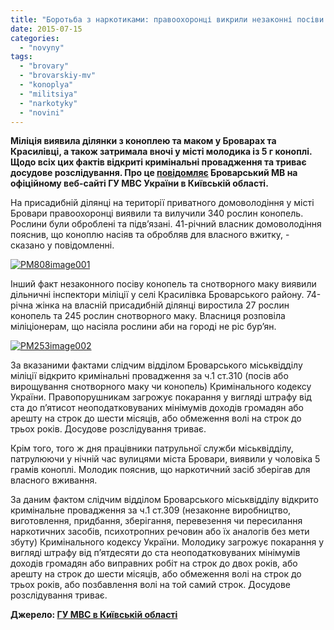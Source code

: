 ```yaml
---
title: "Боротьба з наркотиками: правоохоронці викрили незаконні посіви коноплі у Броварах та Красилівці та затримали молодика з \"травкою\""
date: 2015-07-15
categories: 
  - "novyny"
tags: 
  - "brovary"
  - "brovarskiy-mv"
  - "konoplya"
  - "militsiya"
  - "narkotyky"
  - "novini"
---
```


**Міліція виявила ділянки з коноплею та маком у Броварах та Красилівці, а також затримала вночі у місті молодика із 5 г коноплі. Щодо всіх цих фактів відкриті кримінальні провадження та триває досудове розслідування. Про це [повідомляє](http://www.mvs.gov.ua/mvs/control/kyivska/uk/publish/article/166102;jsessionid=2E36128FD86A78C7DB2590D2B08FF35C) Броварський МВ на офіційному веб-сайті ГУ МВС України в Київській області.**

На присадибній ділянці на території приватного домоволодіння у місті Бровари правоохоронці виявили та вилучили 340 рослин конопель. Рослини були оброблені та підв’язані. 41-річний власник домоволодіння пояснив, що коноплю насіяв та обробляв для власного вжитку, - сказано у повідомленні.

[![PM808image001](https://mpz.brovary.org/wp-content/uploads/2015/07/PM808image001.jpg)](https://mpz.brovary.org/wp-content/uploads/2015/07/PM808image001.jpg)

Інший факт незаконного посіву конопель та снотворного маку виявили дільничні інспектори міліції у селі Красилівка Броварського району. 74-річна жінка на власній присадибній ділянці виростила 27 рослин конопель та 245 рослин снотворного маку. Власниця розповіла міліціонерам, що насіяла рослини аби на городі не ріс бур’ян.

[![PM253image002](https://mpz.brovary.org/wp-content/uploads/2015/07/PM253image002.jpg)](https://mpz.brovary.org/wp-content/uploads/2015/07/PM253image002.jpg)

За вказаними фактами слідчим відділом Броварського міськвідділу міліції відкрито кримінальні провадження за ч.1 ст.310 (посів або вирощування снотворного маку чи конопель) Кримінального кодексу України. Правопорушникам загрожує покарання у вигляді штрафу від ста до п’ятисот неоподатковуваних мінімумів доходів громадян або арешту на строк до шести місяців, або обмеження волі на строк до трьох років. Досудове розслідування триває.

Крім того, того ж дня працівники патрульної служби міськвідділу, патрулюючи у нічній час вулицями міста Бровари, виявили у чоловіка 5 грамів коноплі. Молодик пояснив, що наркотичний засіб зберігав для власного вживання.

За даним фактом слідчим відділом Броварського міськвідділу відкрито кримінальне провадження за ч.1 ст.309 (незаконне виробництво, виготовлення, придбання, зберігання, перевезення чи пересилання наркотичних засобів, психотропних речовин або їх аналогів без мети збуту) Кримінального кодексу України. Молодику загрожує покарання у вигляді штрафу від п’ятдесяти до ста неоподатковуваних мінімумів доходів громадян або виправних робіт на строк до двох років, або арешту на строк до шести місяців, або обмеження волі на строк до трьох років, або позбавлення волі на той самий строк. Досудове розслідування триває.

**Джерело: [ГУ МВС в Київській області](http://www.mvs.gov.ua/mvs/control/kyivska/uk/publish/article/166102;jsessionid=2E36128FD86A78C7DB2590D2B08FF35C)**
